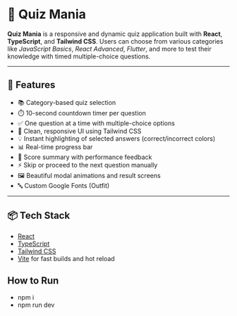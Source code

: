 # 🎯 Quiz Mania

**Quiz Mania** is a responsive and dynamic quiz application built with **React**, **TypeScript**, and **Tailwind CSS**. Users can choose from various categories like *JavaScript Basics*, *React Advanced*, *Flutter*, and more to test their knowledge with timed multiple-choice questions.

---

## 🚀 Features

- 📚 Category-based quiz selection
- ⏱️ 10-second countdown timer per question
- ✅ One question at a time with multiple-choice options
- 🎨 Clean, responsive UI using Tailwind CSS
- 💡 Instant highlighting of selected answers (correct/incorrect colors)
- 📊 Real-time progress bar
- 🧠 Score summary with performance feedback
- ⚡ Skip or proceed to the next question manually
- 🖼️ Beautiful modal animations and result screens
- 🔤 Custom Google Fonts (Outfit)

---

## 📦 Tech Stack

- [React](https://reactjs.org/)
- [TypeScript](https://www.typescriptlang.org/)
- [Tailwind CSS](https://tailwindcss.com/)
- [Vite](https://vitejs.dev/) for fast builds and hot reload

## How to Run

- npm i
- npm run dev
